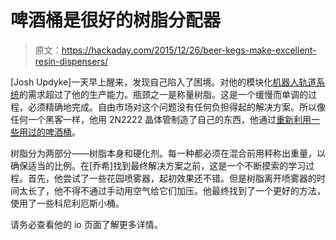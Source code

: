 # 啤酒桶是很好的树脂分配器

> 原文：<https://hackaday.com/2015/12/26/beer-kegs-make-excellent-resin-dispensers/>

[Josh Updyke]一天早上醒来，发现自己陷入了困境。对他的模块化[机器人轨道系统](https://hackaday.io/project/6106-modular-continuous-track-system)的需求超过了他的生产能力。瓶颈之一是称量树脂。这是一个缓慢而单调的过程，必须精确地完成。自由市场对这个问题没有任何负担得起的解决方案。所以像任何一个黑客一样，他用 2N2222 晶体管制造了自己的东西，他通过[重新利用一些用过的啤酒桶](https://hackaday.io/project/6106-modular-continuous-track-system/log/29336-keg-based-resin-dispensing)。

树脂分为两部分——树脂本身和硬化剂。每一种都必须在混合前用秤称出重量，以确保适当的比例。在[乔希]找到最终解决方案之前，这是一个不断摸索的学习过程。首先，他尝试了一些花园喷雾器，起初效果还不错。但是树脂离开喷雾器的时间太长了，他不得不通过手动用空气给它们加压。他最终找到了一个更好的方法，使用了一些科尼利厄斯小桶。

请务必查看他的 io 页面了解更多详情。